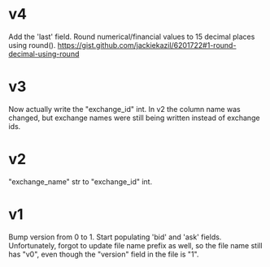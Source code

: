 # v4
Add the 'last' field. Round numerical/financial values to 15 decimal places using round().
https://gist.github.com/jackiekazil/6201722#1-round-decimal-using-round

# v3
Now actually write the "exchange_id" int. In v2 the column name was changed, but exchange names
were still being written instead of exchange ids.  

# v2
"exchange_name" str to "exchange_id" int. 

# v1
Bump version from 0 to 1. Start populating 'bid' and 'ask' fields. Unfortunately, forgot to update file name prefix
as well, so the file name still has "v0", even though the "version" field in the file is "1".